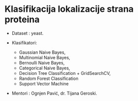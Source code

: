 # Klasifikacija lokalizacije strana proteina
- Dataset : yeast.
- Klasifikatori: 
    - Gaussian Naive Bayes, 
    - Multinomial Naive Bayes, 
    - Bernoulli Naive Bayes,
    - Categorical Naive Bayes,
    - Decision Tree Classification + GridSearchCV,
    - Random Forest Classification
    - Support Vector Machine

- Mentori : Ognjen Pavić, dr. Tijana Geroski.
